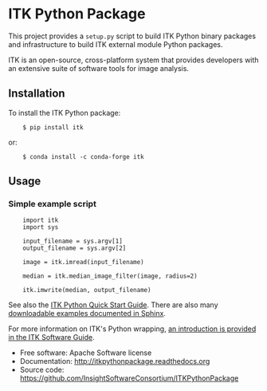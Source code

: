 ITK Python Package
==================

This project provides a `setup.py` script to build ITK Python binary
packages and infrastructure to build ITK external module Python
packages.

ITK is an open-source, cross-platform system that provides developers
with an extensive suite of software tools for image analysis.

Installation
------------

To install the ITK Python package:

```
    $ pip install itk
```

or:

```
    $ conda install -c conda-forge itk
```

Usage
-----

### Simple example script

```
    import itk
    import sys

    input_filename = sys.argv[1]
    output_filename = sys.argv[2]

    image = itk.imread(input_filename)

    median = itk.median_image_filter(image, radius=2)

    itk.imwrite(median, output_filename)
```

See also the [ITK Python Quick Start
Guide](https://itkpythonpackage.readthedocs.io/en/latest/Quick_start_guide.html).
There are also many [downloadable examples documented in
Sphinx](https://itk.org/ITKExamples/search.html?q=Python).

For more information on ITK's Python wrapping, [an introduction is
provided in the ITK Software
Guide](https://itk.org/ITKSoftwareGuide/html/Book1/ITKSoftwareGuide-Book1ch3.html#x32-420003.7).

-   Free software: Apache Software license
-   Documentation: <http://itkpythonpackage.readthedocs.org>
-   Source code: <https://github.com/InsightSoftwareConsortium/ITKPythonPackage>

